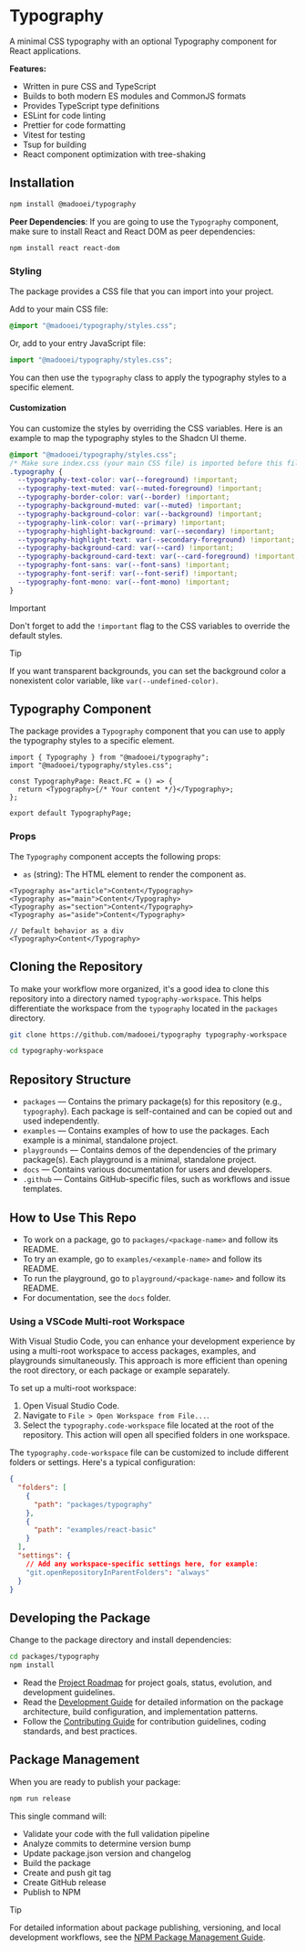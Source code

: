 # Typography

A minimal CSS typography with an optional Typography component for React applications.

**Features:**

- Written in pure CSS and TypeScript
- Builds to both modern ES modules and CommonJS formats
- Provides TypeScript type definitions
- ESLint for code linting
- Prettier for code formatting
- Vitest for testing
- Tsup for building
- React component optimization with tree-shaking

## Installation

```bash
npm install @madooei/typography
```

**Peer Dependencies**: If you are going to use the `Typography` component, make sure to install React and React DOM as peer dependencies:

```bash
npm install react react-dom
```

### Styling

The package provides a CSS file that you can import into your project.

Add to your main CSS file:

```css
@import "@madooei/typography/styles.css";
```

Or, add to your entry JavaScript file:

```js
import "@madooei/typography/styles.css";
```

You can then use the `typography` class to apply the typography styles to a specific element.

#### Customization

You can customize the styles by overriding the CSS variables. Here is an example to map the typography styles to the Shadcn UI theme.

```css
@import "@madooei/typography/styles.css";
/* Make sure index.css (your main CSS file) is imported before this file */
.typography {
  --typography-text-color: var(--foreground) !important;
  --typography-text-muted: var(--muted-foreground) !important;
  --typography-border-color: var(--border) !important;
  --typography-background-muted: var(--muted) !important;
  --typography-background-color: var(--background) !important;
  --typography-link-color: var(--primary) !important;
  --typography-highlight-background: var(--secondary) !important;
  --typography-highlight-text: var(--secondary-foreground) !important;
  --typography-background-card: var(--card) !important;
  --typography-background-card-text: var(--card-foreground) !important;
  --typography-font-sans: var(--font-sans) !important;
  --typography-font-serif: var(--font-serif) !important;
  --typography-font-mono: var(--font-mono) !important;
}
```

> [!IMPORTANT]
> Don't forget to add the `!important` flag to the CSS variables to override the default styles.

> [!TIP]
> If you want transparent backgrounds, you can set the background color a nonexistent color variable, like `var(--undefined-color)`.

## Typography Component

The package provides a `Typography` component that you can use to apply the typography styles to a specific element.

```tsx
import { Typography } from "@madooei/typography";
import "@madooei/typography/styles.css";

const TypographyPage: React.FC = () => {
  return <Typography>{/* Your content */}</Typography>;
};

export default TypographyPage;
```

### Props

The `Typography` component accepts the following props:

- `as` (string): The HTML element to render the component as.

```tsx
<Typography as="article">Content</Typography>
<Typography as="main">Content</Typography>
<Typography as="section">Content</Typography>
<Typography as="aside">Content</Typography>

// Default behavior as a div
<Typography>Content</Typography>
```

## Cloning the Repository

To make your workflow more organized, it's a good idea to clone this repository into a directory named `typography-workspace`. This helps differentiate the workspace from the `typography` located in the `packages` directory.

```bash
git clone https://github.com/madooei/typography typography-workspace

cd typography-workspace
```

## Repository Structure

- `packages` — Contains the primary package(s) for this repository (e.g., `typography`). Each package is self-contained and can be copied out and used independently.
- `examples` — Contains examples of how to use the packages. Each example is a minimal, standalone project.
- `playgrounds` — Contains demos of the dependencies of the primary package(s). Each playground is a minimal, standalone project.
- `docs` — Contains various documentation for users and developers.
- `.github` — Contains GitHub-specific files, such as workflows and issue templates.

## How to Use This Repo

- To work on a package, go to `packages/<package-name>` and follow its README.
- To try an example, go to `examples/<example-name>` and follow its README.
- To run the playground, go to `playground/<package-name>` and follow its README.
- For documentation, see the `docs` folder.

### Using a VSCode Multi-root Workspace

With Visual Studio Code, you can enhance your development experience by using a multi-root workspace to access packages, examples, and playgrounds simultaneously. This approach is more efficient than opening the root directory, or each package or example separately.

To set up a multi-root workspace:

1. Open Visual Studio Code.
2. Navigate to `File > Open Workspace from File...`.
3. Select the `typography.code-workspace` file located at the root of the repository. This action will open all specified folders in one workspace.

The `typography.code-workspace` file can be customized to include different folders or settings. Here's a typical configuration:

```json
{
  "folders": [
    {
      "path": "packages/typography"
    },
    {
      "path": "examples/react-basic"
    }
  ],
  "settings": {
    // Add any workspace-specific settings here, for example:
    "git.openRepositoryInParentFolders": "always"
  }
}
```

## Developing the Package

Change to the package directory and install dependencies:

```bash
cd packages/typography
npm install
```

- Read the [Project Roadmap](../../docs/ROADMAP.md) for project goals, status, evolution, and development guidelines.
- Read the [Development Guide](DEVELOPMENT.md) for detailed information on the package architecture, build configuration, and implementation patterns.
- Follow the [Contributing Guide](../../docs/CONTRIBUTING.md) for contribution guidelines, coding standards, and best practices.

## Package Management

When you are ready to publish your package:

```bash
npm run release
```

This single command will:

- Validate your code with the full validation pipeline
- Analyze commits to determine version bump
- Update package.json version and changelog
- Build the package
- Create and push git tag
- Create GitHub release
- Publish to NPM

> [!TIP]
> For detailed information about package publishing, versioning, and local development workflows, see the [NPM Package Management Guide](../../docs/guides/npm-package.md).
